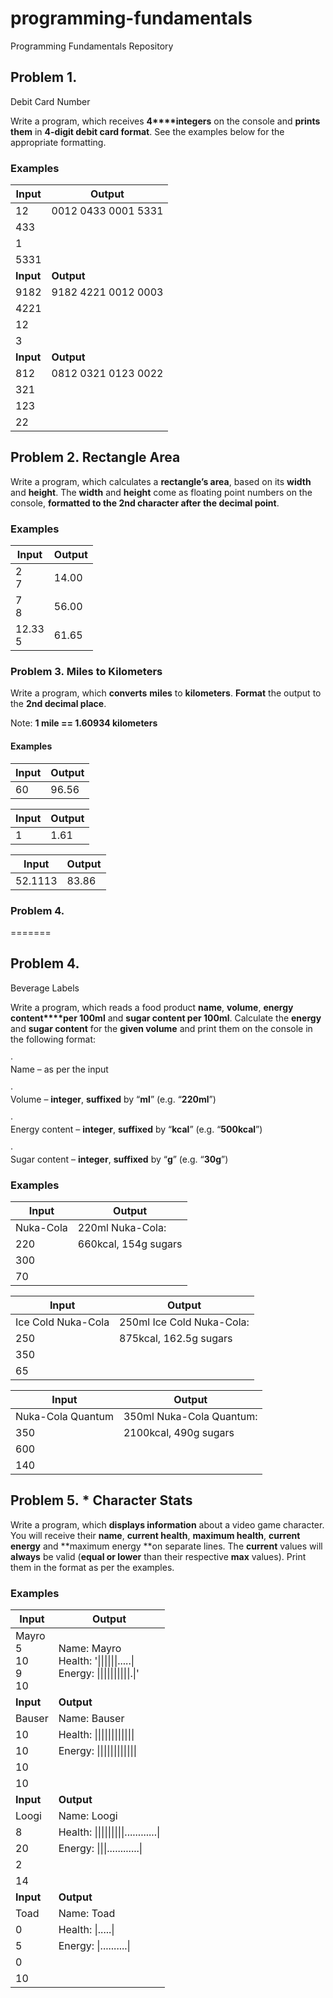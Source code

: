 ﻿# programming-fundamentals
Programming Fundamentals Repository

## Problem 1.               
Debit Card Number

Write a program, which receives **4****integers**
on the console and **prints them** in **4-digit debit card format**. See the
examples below for the appropriate formatting.

### Examples

 

**Input**|**Output**
---------|----------
12|0012 0433 0001 5331
433|
1|
5331|
**Input**|**Output**
9182|9182 4221 0012 0003
4221|
12|
3 |
**Input**|**Output**
812|0812 0321 0123 0022
321|
123|
22|

 



## Problem 2. Rectangle Area

Write a program, which calculates a **rectangle’s area**, based on its **width** and **height**. The **width** and **height** come as floating point numbers
on the console, **formatted to the 2nd character after the decimal point**.

### Examples

**Input** |**Output** 
|---------|-----------
2 <br>7| 14.00
7 <br>8| 56.00
12.33 <br>5|61.65

### Problem 3. Miles to Kilometers

Write a program, which **converts** **miles** to **kilometers**. **Format** the output to the **2nd
decimal place**.

Note: **1
mile == 1.60934 kilometers**

#### Examples


Input | Output
----- | ------
60    | 96.56

Input | Output 
----- | ------
1     | 1.61

  Input | Output
  ----- | ------
52.1113 | 83.86

### Problem 4.             
=======

## Problem 4.             
Beverage Labels

Write a program, which reads a food product
**name**, **volume**, **energy content****per 100ml** and **sugar content per 100ml**. Calculate the **energy** and **sugar content**
for the **given volume** and print them
on the console in the following format:

·       
Name – as per the input

·       
Volume – **integer**, **suffixed** by “**ml**” (e.g. “**220ml**”)

·       
Energy content – **integer**, **suffixed** by “**kcal**” (e.g.
“**500kcal**”)

·       
Sugar content – **integer**, **suffixed** by “**g**” (e.g. “**30g**”) 

### Examples

 

**Input**|**Output**
---------|---------
Nuka-Cola|220ml Nuka-Cola:
220|660kcal, 154g sugars
300|
70|
 




**Input**|**Output**
---------|----------
Ice Cold Nuka-Cola|250ml Ice Cold Nuka-Cola:
250|875kcal, 162.5g sugars
350|
65|



**Input**         |**Output**
------------------|----------
Nuka-Cola Quantum |350ml Nuka-Cola Quantum:
350 |2100kcal, 490g sugars
600 |
140 |
 

## Problem 5. * Character Stats

Write a program, which **displays information** about a video game character. You will receive
their **name**, **current health**, **maximum
health**, **current energy** and **maximum energy **on separate lines. The **current** values will **always** be valid (**equal or lower** than their respective **max** values). Print them in the format as per the examples.

### Examples

**Input** | **Output**
----------|-----------
Mayro <br>5 <br>10 <br>9 <br>10| Name: Mayro <br> Health: '\|\|\|\|\|\|.....\| <br>Energy: \|\|\|\|\|\|\|\|\|\|.\|'
**Input** | **Output**
Bauser|Name: Bauser
10|Health: \|\|\|\|\|\|\|\|\|\|\|\|
10|Energy: \|\|\|\|\|\|\|\|\|\|\|\|
10|
10|
**Input** | **Output**
Loogi|Name: Loogi
8|Health: \|\|\|\|\|\|\|\|\|............\|
20|Energy: \|\|\|............\|
2|
14|
**Input**|**Output**
Toad|Name: Toad
0|Health: \|.....\|
5|Energy: \|..........\|
0|
10|






